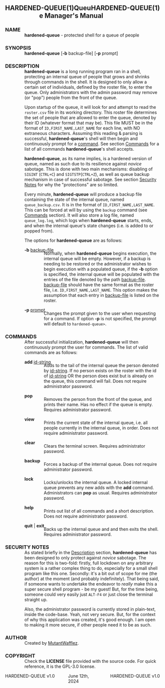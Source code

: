 <h2>
    <div style="float: left">HARDENED-QUEUE(1)</div>
    <div style="float: right">HARDENED-QUEUE(1)</div>
    <div style="margin: 0 auto; width: 282px;">Queue Manager's Manual</div>
</h2>

<div>
    <h3 style="margin-bottom: -15px !important; padding-bottom: 0px !important;">NAME</h3>
    <p style="margin-left: 63px; margin-top"><b>hardened-queue</b> - protected shell for a queue of people</p>
</div>

<div>
    <h3 style="margin-bottom: -15px !important; padding-bottom: 0px !important;">SYNOPSIS</h3>
    <p style="margin-left: 63px; margin-top"><b>hardened-queue</b> [<b>-b</b> backup-file] [<b>-p</b> prompt]</p>
</div>

<div>
    <h3 style="margin-bottom: -15px !important; padding-bottom: 0px !important;">DESCRIPTION</h3>
    <div style="margin-left: 63px;">
        <p>
        <b>hardened-queue</b> is a long running program ran in a shell, protecting an internal queue of people that grows and shrinks
        through commands in the shell. It is designed to only allow a certain set of individuals, defined by the roster file, 
        to enter the queue. Only administrators with the admin password may remove (or "pop") people from the front of the queue.
        </p>
        <p>
        Upon startup of the queue, it will look for and attempt to read the <code>roster.csv</code> file in its working directory.
        This roster file determines the set of people that are allowed to enter the queue, denoted by their ID (whatever format that 
        may be). This file MUST be in the format of <code>ID,FIRST_NAME,LAST_NAME</code> for each line, with NO extraneous 
        characters. Assuming this reading & parsing is successful, <b>hardened-queue</b>'s shell will then begin and 
        continuously prompt for a <u>command</u>. See section <u>Commands</u> for a list of all commands <b>hardened-queue</b>'s 
        shell accepts.
        </p>
        <p>
        <b>hardened-queue</b>, as its name implies, is a hardened version of queue, named as such due to its resilience against
        <em>novice</em> sabotage. This is done with two main mechanisms: disabling of <code>SIGINT</code> (<code>CTRL+C</code>)
        and <code>SIGTSTP</code>(<code>CTRL+Z</code>), as well as queue backup mechanism in case of successful sabotage. See
        section <u>Security Notes</u> for why the "protections" are so limited.
        </p>
        <p>
        Every minute, <b>hardened-queue</b> will produce a backup file containing the state of the internal queue, named
        <code>queue_backup.csv</code>. It is in the format of <code>ID,FIRST_NAME,LAST_NAME</code>. This can be forced
        at will by using the <code>backup</code> command (see <u>Commands</u> section). It will also store a log file, named
        <code>queue_log.log</code>, which logs when <b>hardened-queue</b> starts, ends, and when the internal queue's
        state changes (i.e. is added to or popped from).
        </p>
    </div>
    <div style="margin-left: 63px;">
        <p>
        The options for <b>hardened-queue</b> are as follows:
        </p>
        <div>
            <p style="margin-bottom: -20px !important; padding-bottom: 0px !important;">
            <b>-b</b> <u>backup-file</u>
            </p>
            <p style="margin-left: 63px;">
            Normally, when <b>hardened-queue</b> begins execution, the internal queue will be empty. However, if a backup
            is needing to be restored or the administrator wishes to begin execution with a populated queue, if the <b>-b</b>
            option is specified, the internal queue will be populated with the entries of the file denoted by the path
            <u>backup-file</u>. <u>backup-file</u> should have the same format as the roster file, i.e. 
            <code>ID,FIRST_NAME,LAST_NAME</code>. This option makes the assumption that each entry in <u>backup-file</u>
            is listed on the roster.
            </p>
        </div>
        <div>
            <p style="margin-bottom: -20px !important; padding-bottom: 0px !important;">
            <b>-p</b> <u>prompt</u>
            </p>
            <p style="margin-left: 63px;">
            Changes the prompt given to the user when requesting for a command. If option <b>-p</b> is not specified, the
            prompt will default to <code>hardened-queue></code>.
            </p>
        </div>
    </div>
</div>

<div>
    <h3 style="margin-bottom: -15px !important; padding-bottom: 0px !important;">COMMANDS</h3>
    <div style="margin-left: 63px;">
        <p>
        After successful initialization, <b>hardened-queue</b> will then continuously prompt the user for commands.
        The list of valid commands are as follows:
        </p>
        <div>
            <p style="margin-bottom: -20px !important; padding-bottom: 0px !important;">
            <b>add</b> <u>id-string</u>
            </p>
            <p style="margin-left: 63px;">
            Adds to the tail of the internal queue the person denoted by <u>id-string</u>. If no person exists on the roster with 
            the id of <u>id-string</u> OR the person does exist but is already on the queue, this command will fail. Does
            not require administrator password.
            </p>
        </div>
        <div>
            <p style="margin-bottom: -20px !important; padding-bottom: 0px !important;">
            <b>pop</b>
            </p>
            <p style="margin-left: 63px;">
            Removes the person from the front of the queue, and prints their name. Has no effect if the queue is empty.
            Requires administrator password.
            </p>
        </div>
        <div>
            <p style="margin-bottom: -20px !important; padding-bottom: 0px !important;">
            <b>view</b>
            </p>
            <p style="margin-left: 63px;">
            Prints the current state of the internal queue, i.e. all people currently in the internal queue, in order. 
            Does not require administrator password.
            </p>
        </div>
        <div>
            <p style="margin-bottom: -20px !important; padding-bottom: 0px !important;">
            <b>clear</b>
            </p>
            <p style="margin-left: 63px;">
            Clears the terminal screen. Requires administrator password.
            </p>
        </div>
        <div>
            <p style="margin-bottom: -20px !important; padding-bottom: 0px !important;">
            <b>backup</b>
            </p>
            <p style="margin-left: 63px;">
            Forces a backup of the internal queue. Does not require administrator password.
            </p>
        </div>
        <div>
            <p style="margin-bottom: -20px !important; padding-bottom: 0px !important;">
            <b>lock</b>
            </p>
            <p style="margin-left: 63px;">
            Locks/unlocks the internal queue. A locked internal queue prevents any new adds with the <b>add</b> command. 
            Administrators can <b>pop</b> as usual. Requires administrator password.
            </p>
        </div>
        <div>
            <p style="margin-bottom: -20px !important; padding-bottom: 0px !important;">
            <b>help</b>
            </p>
            <p style="margin-left: 63px;">
            Prints out list of all commands and a short description. Does not require administrator password.
            </p>
        </div>
        <div>
            <p style="margin-bottom: -20px !important; padding-bottom: 0px !important;">
            <b>quit</b> | <b>exit</b>
            </p>
            <p style="margin-left: 63px;">
            Backs up the internal queue and and then exits the shell. Requires administrator password.
            </p>
        </div>
    </div>
</div>

<div>
    <h3 style="margin-bottom: -15px !important; padding-bottom: 0px !important;">SECURITY NOTES</h3>
    <div style="margin-left: 63px;">
        <p>
        As stated briefly in the <u>Description</u> section, <b>hardened-queue</b> has been designed to only protect
        against <em>novice</em> sabotage. The reason for this is two-fold: firstly, full lockdown on any arbitrary system
        is a rather complex thing to do, especially for a small shell program like this one. Secondly: it's a bit out of
        scope for me (the author) at the moment (and probably indefinitely). That being said, if someone wants to undertake
        the endeavor to <em>really</em> make this a super secure shell program - be my guest! But, for the time being, someone
        could very easily just <code>ALT-F4</code> or just close the terminal straight up.
        </p>
        <p>
        Also, the administrator password is currently stored in plain-text, inside the code-base. Yeah, not very secure.
        But, for the context of why this application was created, it's good enough. I am open to making it more secure, 
        if other people need it to be as such.
        </p>
    </div>
</div>

<div>
    <h3 style="margin-bottom: -15px !important; padding-bottom: 0px !important;">AUTHOR</h3>
    <div style="margin-left: 63px;">
        <p>
        Created by <a href="https://github.com/MutantWafflez">MutantWafflez</a>.
        </p>
    </div>
</div>

<div>
    <h3 style="margin-bottom: -15px !important; padding-bottom: 0px !important;">COPYRIGHT</h3>
    <div style="margin-left: 63px;">
        <p>
        Check the <b>LICENSE</b> file provided with the source code. For quick reference, it is the GPL-3.0 license.
        </p>
    </div>
</div>

<div>
    <div style="float: left">HARDENED-QUEUE v1.0</div>
    <div style="float: right">HARDENED-QUEUE v1.0</div>
    <div style="margin: 0 auto; width: 94px;">June 12th, 2024</div>
</div>
